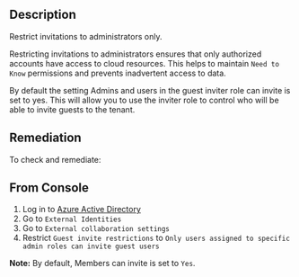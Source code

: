 ## Description

Restrict invitations to administrators only.

Restricting invitations to administrators ensures that only authorized accounts have access to cloud resources. This helps to maintain `Need to Know` permissions and prevents inadvertent access to data.

By default the setting Admins and users in the guest inviter role can invite is set to yes. This will allow you to use the inviter role to control who will be able to invite guests to the tenant.

## Remediation

To check and remediate:

## From Console

1. Log in to [Azure Active Directory](https://portal.azure.com/#blade/Microsoft_AAD_IAM/ActiveDirectoryMenuBlade/Overview)
2. Go to `External Identities`
3. Go to `External collaboration settings`
4. Restrict `Guest invite restrictions` to `Only users assigned to specific admin roles can invite guest users`

**Note:** By default, Members can invite is set to `Yes`.

